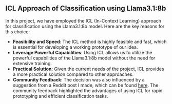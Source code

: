 ## ICL Approach of Classification using Llama3.1:8b

In this project, we have employed the ICL (In-Context Learning) approach for classification using the Llama3.1:8b model. Here are the key reasons for this choice:

- **Feasibility and Speed**: The ICL method is highly feasible and fast, which is essential for developing a working prototype of our idea.
- **Leverage Powerful Capabilities**: Using ICL allows us to utilize the powerful capabilities of the Llama3.1:8b model without the need for extensive training.
- **Practical Solution**: Given the current needs of the project, ICL provides a more practical solution compared to other approaches.
- **Community Feedback**: The decision was also influenced by a suggestion from a Reddit post I made, which can be found [here](https://www.reddit.com/r/LocalLLaMA/comments/1hq98fa/how_to_generate_text_dataset_using_llama_31/). The community feedback highlighted the advantages of using ICL for rapid prototyping and efficient classification tasks.


